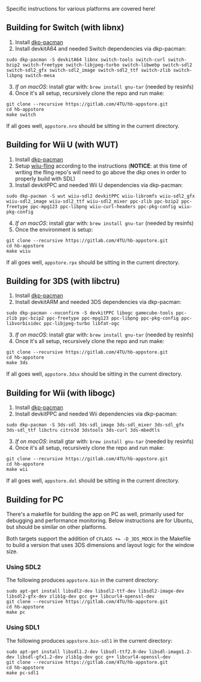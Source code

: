 Specific instructions for various platforms are covered here!

## Building for Switch (with libnx)
1. Install [dkp-pacman](https://devkitpro.org/viewtopic.php?f=13&t=8702)
2. Install devkitA64 and needed Switch dependencies via dkp-pacman:
```
sudo dkp-pacman -S devkitA64 libnx switch-tools switch-curl switch-bzip2 switch-freetype switch-libjpeg-turbo switch-libwebp switch-sdl2 switch-sdl2_gfx switch-sdl2_image switch-sdl2_ttf switch-zlib switch-libpng switch-mesa
```
3. *If on macOS*: install gtar with: `brew install gnu-tar` (needed by resinfs)
4. Once it's all setup, recursively clone the repo and run make:
```
git clone --recursive https://gitlab.com/4TU/hb-appstore.git
cd hb-appstore
make switch
```

If all goes well, `appstore.nro` should be sitting in the current directory.

## Building for Wii U (with WUT)
1. Install [dkp-pacman](https://devkitpro.org/viewtopic.php?f=13&t=8702)
2. Setup [wiiu-fling](https://gitlab.com/QuarkTheAwesome/wiiu-fling#wiiu-fling) according to the instructions (**NOTICE**: at this time of writing the fling repo's will need to go above the dkp ones in order to properly build with SDL)
3. Install devkitPPC and needed Wii U dependencies via dkp-pacman:
```
sudo dkp-pacman -S wut wiiu-sdl2 devkitPPC wiiu-libromfs wiiu-sdl2_gfx wiiu-sdl2_image wiiu-sdl2_ttf wiiu-sdl2_mixer ppc-zlib ppc-bzip2 ppc-freetype ppc-mpg123 ppc-libpng wiiu-curl-headers ppc-pkg-config wiiu-pkg-config
```
4. *If on macOS*: install gtar with: `brew install gnu-tar` (needed by resinfs)
5. Once the environment is setup:
```
git clone --recursive https://gitlab.com/4TU/hb-appstore.git
cd hb-appstore
make wiiu
```

If all goes well, `appstore.rpx` should be sitting in the current directory.

## Building for 3DS (with libctru)
1. Install [dkp-pacman](https://devkitpro.org/viewtopic.php?f=13&t=8702)
2. Install devkitARM and needed 3DS dependencies via dkp-pacman:
```
sudo dkp-pacman --noconfirm -S devkitPPC libogc gamecube-tools ppc-zlib ppc-bzip2 ppc-freetype ppc-mpg123 ppc-libpng ppc-pkg-config ppc-libvorbisidec ppc-libjpeg-turbo libfat-ogc
```
3. *If on macOS*: install gtar with: `brew install gnu-tar` (needed by resinfs)
4. Once it's all setup, recursively clone the repo and run make:
```
git clone --recursive https://gitlab.com/4TU/hb-appstore.git
cd hb-appstore
make 3ds
```

If all goes well, `appstore.3dsx` should be sitting in the current directory.

## Building for Wii (with libogc)
1. Install [dkp-pacman](https://devkitpro.org/viewtopic.php?f=13&t=8702)
2. Install devkitPPC and needed Wii dependencies via dkp-pacman:
```
sudo dkp-pacman -S 3ds-sdl 3ds-sdl_image 3ds-sdl_mixer 3ds-sdl_gfx 3ds-sdl_ttf libctru citro3d 3dstools 3ds-curl 3ds-mbedtls
```
3. *If on macOS*: install gtar with: `brew install gnu-tar` (needed by resinfs)
4. Once it's all setup, recursively clone the repo and run make:
```
git clone --recursive https://gitlab.com/4TU/hb-appstore.git
cd hb-appstore
make wii
```

If all goes well, `appstore.dol` should be sitting in the current directory.

## Building for PC
There's a makefile for building the app on PC as well, primarily used for debugging and performance monitoring. Below instructions are for Ubuntu, but should be similar on other platforms.

Both targets support the addition of `CFLAGS += -D_3DS_MOCK` in the Makefile to build a version that uses 3DS dimensions and layout logic for the window size.

### Using SDL2
The following produces `appstore.bin` in the current directory:
```
sudo apt-get install libsdl2-dev libsdl2-ttf-dev libsdl2-image-dev libsdl2-gfx-dev zlib1g-dev gcc g++ libcurl4-openssl-dev
git clone --recursive https://gitlab.com/4TU/hb-appstore.git
cd hb-appstore
make pc
```

### Using SDL1
The following produces `appstore.bin-sdl1` in the current directory:
```
sudo apt-get install libsdl1.2-dev libsdl-ttf2.0-dev libsdl-image1.2-dev libsdl-gfx1.2-dev zlib1g-dev gcc g++ libcurl4-openssl-dev
git clone --recursive https://gitlab.com/4TU/hb-appstore.git
cd hb-appstore
make pc-sdl1
```
